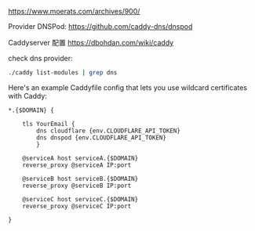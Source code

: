 https://www.moerats.com/archives/900/

Provider DNSPod:
https://github.com/caddy-dns/dnspod


Caddyserver 配置
https://dbohdan.com/wiki/caddy

check dns provider: 
```bash
./caddy list-modules | grep dns
```

Here's an example Caddyfile config that lets you use wildcard certificates with Caddy:
```
*.{$DOMAIN} {

	tls YourEmail {
        dns cloudflare {env.CLOUDFLARE_API_TOKEN}
        dns dnspod {env.CLOUDFLARE_API_TOKEN}
        }

	@serviceA host serviceA.{$DOMAIN}
	reverse_proxy @serviceA IP:port

	@serviceB host serviceB.{$DOMAIN}
	reverse_proxy @serviceB IP:port

	@serviceC host serviceC.{$DOMAIN}
	reverse_proxy @serviceC IP:port

}
```